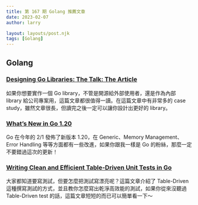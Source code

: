 ```yaml
---
title: 第 167 期 Golang 推薦文章
date: 2023-02-07
author: larry

layout: layouts/post.njk
tags: [Golang]
---
```


## Golang

### [Designing Go Libraries: The Talk: The Article](https://abhinavg.net/2022/12/06/designing-go-libraries/)

如果你想要實作一個 Go library，不管是開源給外部使用者，還是作為內部 library 給公司專案用，這篇文章都很值得一讀。在這篇文章中有非常多的 case study，雖然文章很長，但讀完之後一定可以讓你設計出更好的 library。

### [What’s New in Go 1.20](https://blog.carlmjohnson.net/post/2023/golang-120-arenas-errors-responsecontroller/)

Go 在今年的 2/1 發佈了新版本 1.20，在 Generic、Memory Management、Error Handling 等等方面都有一些改進，如果你跟我一樣是 Go 的粉絲，那麼一定不要錯過這次的更新！

### [Writing Clean and Efficient Table-Driven Unit Tests in Go](https://semaphoreci.com/blog/table-driven-unit-tests-go)

大家都知道要寫測試，但要怎麼把測試寫漂亮呢？這篇文章介紹了 Table-Driven 這種撰寫測試的方式，並且教你怎麼寫出乾淨高效能的測試，如果你從來沒聽過 Table-Driven test 的話，這篇文章短短的而已可以簡單看一下～
